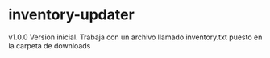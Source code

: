 # inventory-updater

v1.0.0
Version inicial. Trabaja con un archivo llamado inventory.txt puesto en la carpeta de downloads
